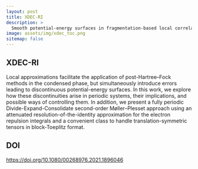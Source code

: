 ```yaml
---
layout: post
title: XDEC-RI
description: >
  Smooth potential-energy surfaces in fragmentation-based local correlation methods for periodic systems
image: assets/img/xdec_toc.png
sitemap: false
---
```


## XDEC-RI
Local approximations facilitate the application of post-Hartree–Fock methods in the condensed phase, but simultaneously introduce errors leading to discontinuous potential-energy surfaces. In this work, we explore how these discontinuities arise in periodic systems, their implications, and possible ways of controlling them. In addition, we present a fully periodic Divide-Expand-Consolidate second-order Møller–Plesset approach using an attenuated resolution-of-the-identity approximation for the electron repulsion integrals and a convenient class to handle translation-symmetric tensors in block-Toeplitz format.

## DOI

https://doi.org/10.1080/00268976.2021.1896046